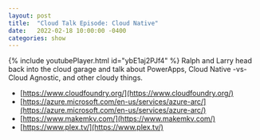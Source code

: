 ```yaml
---
layout: post
title:  "Cloud Talk Episode: Cloud Native"
date:   2022-02-18 10:00:00 -0400
categories: show
--- 
```

{% include youtubePlayer.html id="ybE1aj2PJf4" %} 
Ralph and Larry head back into the cloud garage and talk about PowerApps, Cloud Native -vs- Cloud Agnostic, and other cloudy things.

- [https://www.cloudfoundry.org/](https://www.cloudfoundry.org/)
- [https://azure.microsoft.com/en-us/services/azure-arc/](https://azure.microsoft.com/en-us/services/azure-arc/)
- [https://www.makemkv.com/](https://www.makemkv.com/)
- [https://www.plex.tv/](https://www.plex.tv/)